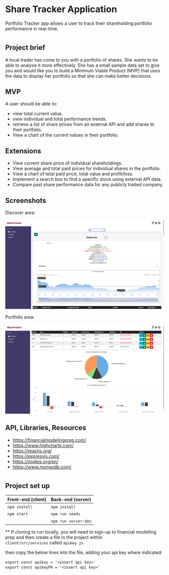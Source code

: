 # Share Tracker Application

Portfolio Tracker app allows a user to track their shareholding portfolio performance in real-time.
#

## Project brief

A local trader has come to you with a portfolio of shares. She wants to be able to analyse it more effectively. She has a small sample data set to give you and would like you to build a Minimum Viable Product (MVP) that uses the data to display her portfolio so that she can make better decisions.


## MVP

A user should be able to:

- view total current value.
- view individual and total performance trends.
- retrieve a list of share prices from an external API and add shares to their portfolio.
- View a chart of the current values in their portfolio.

## Extensions

- View current share price of individual shareholdings.
- View average and total paid prices for individual shares in the portfolio.
- View a chart of total paid price, total value and profit/loss.
- Implement a search box to find a specific stock using external API data.
- Compare past share performance data for any publicly traded company.

## Screenshots

Discover area:

![Screenshot of Portfolio page](images/discoverPage.png "Discover Page")

Portfolio area:

![Screenshot of Discover page](images/portfolioPage.png "Portfolio Page")

## API, Libraries, Resources

- https://financialmodelingprep.com/
- https://www.highcharts.com/
- https://reactjs.org/
- https://expressjs.com/
- https://nodejs.org/en/
- https://www.mongodb.com/


#
## Project set up

| Front-end (client) | Back-end (server)    |
| :---               | :---                 |
| `npm install`      | `npm install`        |
| `npm start`        | `npm run seeds`      |
|                    | `npm run server:dev` |

** If cloning to run locally, you will need to sign-up to financial modelling prep and then create  a file in the project within  
``` client/src/services ``` called ```apikey.js```

then copy the below lines into the file, adding your api key where indicated:

```
export const apikey = '<insert api key>'
export const apikeyPH = '<insert api key>' 
```

